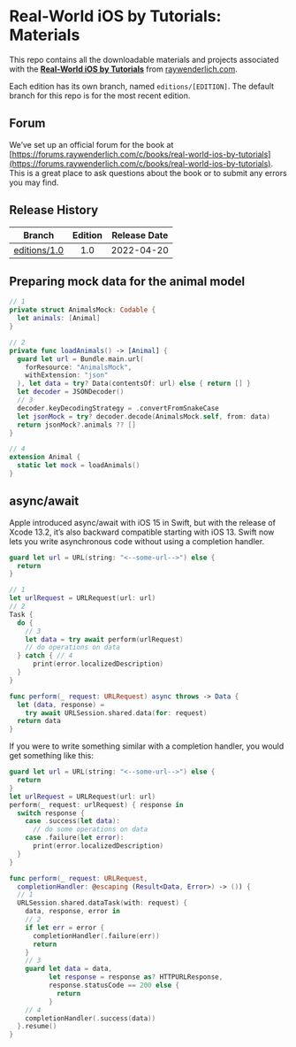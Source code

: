 # Real-World iOS by Tutorials: Materials


This repo contains all the downloadable materials and projects associated with the **[Real-World iOS by Tutorials](https://www.raywenderlich.com/books/real-world-ios-by-tutorials)** from [raywenderlich.com](https://www.raywenderlich.com).

Each edition has its own branch, named `editions/[EDITION]`. The default branch for this repo is for the most recent edition.

## Forum

We’ve set up an official forum for the book at [https://forums.raywenderlich.com/c/books/real-world-ios-by-tutorials](https://forums.raywenderlich.com/c/books/real-world-ios-by-tutorials). This is a great place to ask questions about the book or to submit any errors you may find.

## Release History

| Branch                                                                            | Edition | Release Date |
| --------------------------------------------------------------------------------- |:-------:|:------------:|
| [editions/1.0](https://github.com/raywenderlich/rwi-materials/tree/editions/1.0) | 1.0     | 2022-04-20   |


## Preparing mock data for the animal model
```swift
// 1
private struct AnimalsMock: Codable {
  let animals: [Animal]
}

// 2
private func loadAnimals() -> [Animal] {
  guard let url = Bundle.main.url(
    forResource: "AnimalsMock",
    withExtension: "json"
  ), let data = try? Data(contentsOf: url) else { return [] }
  let decoder = JSONDecoder()
  // 3
  decoder.keyDecodingStrategy = .convertFromSnakeCase
  let jsonMock = try? decoder.decode(AnimalsMock.self, from: data)
  return jsonMock?.animals ?? []
}

// 4
extension Animal {
  static let mock = loadAnimals()
}
```

## async/await
Apple introduced async/await with iOS 15 in Swift, but with the release of Xcode 13.2, it’s also backward compatible starting with iOS 13. Swift now lets you write asynchronous code without using a completion handler. 

```swift
guard let url = URL(string: "<--some-url-->") else {
  return
}

// 1
let urlRequest = URLRequest(url: url)
// 2
Task {
  do {
    // 3
    let data = try await perform(urlRequest)
    // do operations on data
  } catch { // 4
      print(error.localizedDescription)
  }
}

func perform(_ request: URLRequest) async throws -> Data {
  let (data, response) =
    try await URLSession.shared.data(for: request)
  return data
}
```

If you were to write something similar with a completion handler, you would get something like this:
```swift
guard let url = URL(string: "<--some-url-->") else {
  return
}
let urlRequest = URLRequest(url: url)
perform(_ request: urlRequest) { response in
  switch response {
    case .success(let data):
      // do some operations on data
    case .failure(let error):
      print(error.localizedDescription)
  }
}

func perform(_ request: URLRequest,
  completionHandler: @escaping (Result<Data, Error>) -> ()) {
  // 1
  URLSession.shared.dataTask(with: request) {
    data, response, error in
    // 2
    if let err = error {
      completionHandler(.failure(err))
      return
    }
    // 3
    guard let data = data,
          let response = response as? HTTPURLResponse,
          response.statusCode == 200 else {
            return
          }
    // 4
    completionHandler(.success(data))
  }.resume()
}

```


